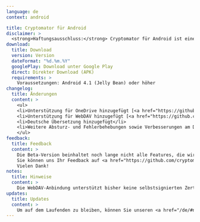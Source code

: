 ```yaml
---
language: de
context: android

title: Cryptomator für Android
disclaimer: >
  <strong>Haftungsausschluss:</strong> Cryptomator für Android ist eine Beta-Software. Durch das Herunterladen von Cryptomator, stimmen Sie zu, Cryptomator nur für Testzwecke mit wiederherstellbaren Daten zu verwenden. Die Entwickler von Cryptomator haften nicht für Verluste oder Schäden an Ihren Daten.
download:
  title: Download
  version: Version
  dateFormat: "%d.%m.%Y"
  googlePlay: Download unter Google Play
  direct: Direkter Download (APK)
  requirements: >
    Voraussetzungen: Android 4.1 (Jelly Bean) oder höher
changelog:
  title: Änderungen
  content: >
    <ul>
    <li>Unterstützung für OneDrive hinzugefügt [<a href="https://github.com/cryptomator/cryptomator-android/issues/10" target="_blank">#10</a>]</li>
    <li>Unterstützung für WebDAV hinzugefügt [<a href="https://github.com/cryptomator/cryptomator-android/issues/11" target="_blank">#11</a>]</li>
    <li>Deutsche Übersetzung hinzugefügt</li>
    <li>Weitere Absturz- und Fehlerbehebungen sowie Verbesserungen am Design</li>
    </ul>
feedback:
  title: Feedback
  content: >
    Die Beta-Version beinhaltet noch lange nicht alle Features, die wir für die finale Version vorgesehen haben, und hat uns bekannte Bugs, aber wir sind trotzdem offen für Vorschläge und natürlich Fehlerberichte.<br/>
    Sie können uns Ihr Feedback auf <a href="https://github.com/cryptomator/cryptomator-android" target="_blank">GitHub</a> mitteilen. Bitte lesen Sie unsere <a href="https://github.com/cryptomator/cryptomator-android/blob/master/CONTRIBUTING.md" target="_blank">Contribution Guidelines</a> sorgfältig durch. :cat:<br/>
    Vielen Dank!
notes:
  title: Hinweise
  content: >
    Die WebDAV-Anbindung unterstützt bisher keine selbstsignierten Zertifikate. In einem folgenen Patch wird dies ergänzt. Zudem werden noch nicht alle WebDAV-Server, insbesondere solche, die Weiterleitungen durchführen, unterstützt.
updates:
  title: Updates
  content: >
    Um auf dem Laufenden zu bleiben, können Sie unseren <a href="/de/#newsletter">Newsletter</a> abonnieren oder diese Seite gelegentlich besuchen.
---
```

